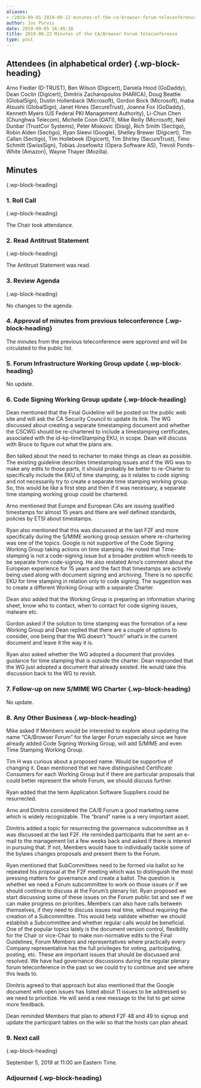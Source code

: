 ```yaml
---
aliases:
- /2019-09-05-2019-08-22-minutes-of-the-ca-browser-forum-teleconference/
author: Jos Purvis
date: 2019-09-05 16:49:10
title: 2019-08-22 Minutes of the CA/Browser Forum Teleconference
type: post
---
```


## Attendees (in alphabetical order) {.wp-block-heading}

Arno Fiedler (D-TRUST), Ben Wilson (Digicert), Daniela Hood (GoDaddy), Dean Coclin (Digicert), Dimitris Zacharopoulos (HARICA), Doug Beattie (GlobalSign), Dustin Hollenback (Microsoft), Gordon Bock (Microsoft), Inaba Atsushi (GlobalSign), Janet Hines (SecureTrust), Joanna Fox (GoDaddy), Kenneth Myers (US Federal PKI Management Authority), Li-Chun Chen (Chunghwa Telecom), Michelle Coon (OATI), Mike Reilly (Microsoft), Neil Dunbar (TrustCor Systems), Peter Miskovic (Disig), Rich Smith (Sectigo), Robin Alden (Sectigo), Ryan Sleevi (Google), Shelley Brewer (Digicert), Tim Callan (Sectigo), Tim Hollebeek (Digicert), Tim Shirley (SecureTrust), Timo Schmitt (SwissSign), Tobias Josefowitz (Opera Software AS), Trevoli Ponds-White (Amazon), Wayne Thayer (Mozilla).

## Minutes

{.wp-block-heading}

### 1. Roll Call

{.wp-block-heading}

The Chair took attendance.

### 2. Read Antitrust Statement

{.wp-block-heading}

The Antitrust Statement was read.

### 3. Review Agenda

{.wp-block-heading}

No changes to the agenda.

### 4. Approval of minutes from previous teleconference {.wp-block-heading}

The minutes from the previous teleconference were approved and will be circulated to the public list.

### 5. Forum Infrastructure Working Group update {.wp-block-heading}

No update.

### 6. Code Signing Working Group update {.wp-block-heading}

Dean mentioned that the Final Guideline will be posted on the public web site and will ask the CA Security Council to update its link. The WG discussed about creating a separate timestamping document and whether the CSCWG should be re-chartered to include a timestamping certificates, associated with the id-kp-timeStamping EKU, in scope. Dean will discuss with Bruce to figure out what the plans are.

Ben talked about the need to recharter to make things as clean as possible. The existing guideline describes timestamping issues and if the WG was to make any edits to those parts, it should probably be better to re-Charter to specifically include the EKU of time stamping, as it relates to code signing and not necessarily try to create a separate time stamping working group. So, this would be like a first step and then if it was necessary, a separate time stamping working group could be chartered.

Arno mentioned that Europe and European CAs are issuing qualified timestamps for almost 15 years and there are well defined standards, policies by ETSI about timestamps.

Ryan also mentioned that this was discussed at the last F2F and more specifically during the S/MIME working group session where re-chartering was one of the topics. Google is not supportive of the Code Signing Working Group taking actions on time stamping. He noted that Time-stamping is not a code-signing issue but a broader problem which needs to be separate from code-signing. He also restated Arno’s comment about the European experience for 15 years and the fact that timestamps are actively being used along with document signing and archiving. There is no specific EKU for time stamping in relation only to code signing. The suggestion was to create a different Working Group with a separate Charter.

Dean also added that the Working Group is preparing an information sharing sheet, know who to contact, when to contact for code signing issues, malware etc.

Gordon asked if the solution to time stamping was the formation of a new Working Group and Dean replied that there are a couple of options to consider, one being that the WG doesn’t “touch” what’s in the current document and leave it the way it is.

Ryan also asked whether the WG adopted a document that provides guidance for time stamping that is outside the charter. Dean responded that the WG just adopted a document that already existed. He would take this discussion back to the WG to revisit.

### 7. Follow-up on new S/MIME WG Charter {.wp-block-heading}

No update.

### 8. Any Other Business {.wp-block-heading}

Mike asked if Members would be interested to explore about updating the name “CA/Browser Forum” for the larger Forum especially since we have already added Code Signing Working Group, will add S/MIME and even Time Stamping Working Group.

Tim H was curious about a proposed name. Would be supportive of changing it. Dean mentioned that we have distinguished Certificate Consumers for each Working Group but if there are particular proposals that could better represent the whole Forum, we should discuss further.

Ryan added that the term Application Software Suppliers could be resurrected.

Arno and Dimitris considered the CA/B Forum a good marketing name which is widely recognizable. The “brand” name is a very important asset.

Dimitris added a topic for resurrecting the governance subcommittee as it was discussed at the last F2F. He reminded participants that he sent an e-mail to the management list a few weeks back and asked if there is interest in pursuing that. If not, Members would have to individually tackle some of the bylaws changes proposals and present them to the Forum.

Ryan mentioned that SubCommittees need to be formed via ballot so he repeated his proposal at the F2F meeting which was to distinguish the most pressing matters for governance and create a ballot. The question is whether we need a Forum subcommittee to work on those issues or if we should continue to discuss at the Forum’s plenary list. Ryan proposed we start discussing some of these issues on the Forum public list and see if we can make progress on priorities. Members can also have calls between themselves, if they need to discuss issues real time, without requiring the creation of a Subcommittee. This would help validate whether we should establish a Subcommittee and whether regular calls would be beneficial. One of the popular topics lately is the document version control, flexibility for the Chair or vice-Chair to make non-normative edits to the Final Guidelines, Forum Members and representatives where practically every Company representative has the full privileges for voting, participating, posting, etc. These are important issues that should be discussed and resolved. We have had governance discussions during the regular plenary forum teleconference in the past so we could try to continue and see where this leads to.

Dimitris agreed to that approach but also mentioned that the Google document with open issues has listed about 11 issues to be addressed so we need to prioritize. He will send a new message to the list to get some more feedback.

Dean reminded Members that plan to attend F2F 48 and 49 to signup and update the participant tables on the wiki so that the hosts can plan ahead.

### 9. Next call

{.wp-block-heading}

September 5, 2019 at 11:00 am Eastern Time.

### Adjourned {.wp-block-heading}